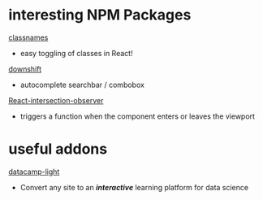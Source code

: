  # interesting NPM Packages
 
[classnames](https://www.npmjs.com/package/classnames)
- easy toggling of classes in React!

[downshift](https://www.npmjs.com/package/downshift)
- autocomplete searchbar / combobox

[React-intersection-observer](https://www.npmjs.com/package/react-intersection-observer)
-  triggers a function when the component enters or leaves the viewport

# useful addons

[datacamp-light](https://github.com/datacamp/datacamp-light)
- Convert any site to an ***interactive*** learning platform for data science 
